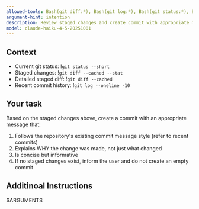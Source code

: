 ```yaml
---
allowed-tools: Bash(git diff:*), Bash(git log:*), Bash(git status:*), Bash(git commit:*)
argument-hint: intention
description: Review staged changes and create commit with appropriate message
model: claude-haiku-4-5-20251001
---
```


## Context

- Current git status: !`git status --short`
- Staged changes: !`git diff --cached --stat`
- Detailed staged diff: !`git diff --cached`
- Recent commit history: !`git log --oneline -10`

## Your task

Based on the staged changes above, create a commit with an appropriate message that:
1. Follows the repository's existing commit message style (refer to recent commits)
2. Explains WHY the change was made, not just what changed
3. Is concise but informative
4. If no staged changes exist, inform the user and do not create an empty commit

## Additinoal Instructions

$ARGUMENTS

